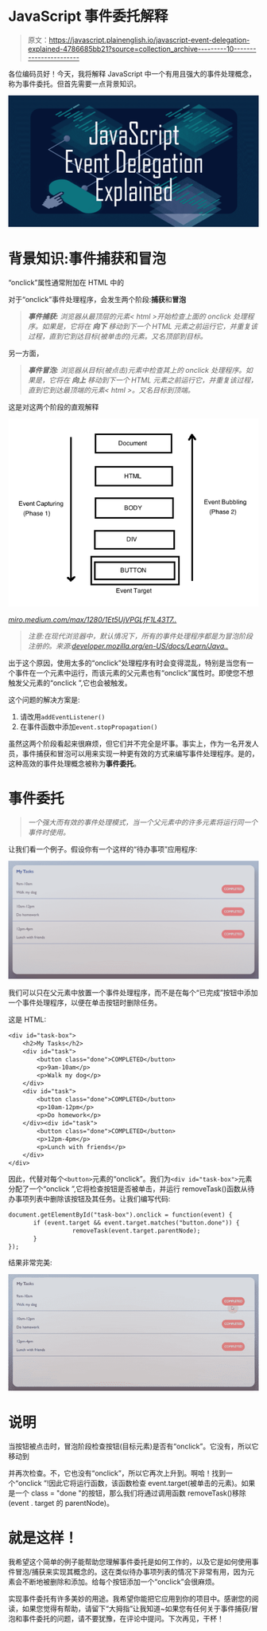 # JavaScript 事件委托解释

> 原文：<https://javascript.plainenglish.io/javascript-event-delegation-explained-4786685bb21?source=collection_archive---------10----------------------->

各位编码员好！今天，我将解释 JavaScript 中一个有用且强大的事件处理概念，称为事件委托。但首先需要一点背景知识。

![](img/57840bc41573950a7ab0694f803ce078.png)

# 背景知识:事件捕获和冒泡

“onclick”属性通常附加在 HTML 中的

对于“onclick”事件处理程序，会发生两个阶段:**捕获**和**冒泡**

> ***事件捕获:*** *浏览器从最顶层的元素< html >开始检查上面的 onclick 处理程序。如果是，它将在* ***向下*** *移动到下一个 HTML 元素之前运行它，并重复该过程，直到它到达目标(被单击的)元素。又名顶部到目标。*

另一方面，

> ***事件冒泡:*** *浏览器从目标(被点击)元素中检查其上的 onclick 处理程序。如果是，它将在* ***向上*** *移动到下一个 HTML 元素之前运行它，并重复该过程，直到它到达最顶端的元素< html >。又名目标到顶端。*

这是对这两个阶段的直观解释

![](img/24b5c7fcbad5cf834bb3e620bf4d2594.png)

[*miro.medium.com/max/1280/1Et5UjVPGLfF1L43T7..*](https://hashnode.com/util/redirect?url=https://miro.medium.com/max/1280/1Et5UjVPGLfF1L43T7ErrxQ.png)

> *注意:在现代浏览器中，默认情况下，所有的事件处理程序都是为冒泡阶段注册的。来源:*[*developer.mozilla.org/en-US/docs/Learn/Java..*](https://hashnode.com/util/redirect?url=https://developer.mozilla.org/en-US/docs/Learn/JavaScript/Building_blocks/Events)

出于这个原因，使用太多的“onclick”处理程序有时会变得混乱，特别是当您有一个事件在一个元素中运行，而该元素的父元素也有“onclick”属性时。即使您不想触发父元素的“onclick ”,它也会被触发。

这个问题的解决方案是:

1.  请改用`addEventListener()`
2.  在事件函数中添加`event.stopPropagation()`

虽然这两个阶段看起来很麻烦，但它们并不完全是坏事。事实上，作为一名开发人员，事件捕获和冒泡可以用来实现一种更有效的方式来编写事件处理程序。是的，这种高效的事件处理概念被称为**事件委托**。

# 事件委托

> *一个强大而有效的事件处理模式，当一个父元素中的许多元素将运行同一个事件时使用。*

让我们看一个例子。假设你有一个这样的“待办事项”应用程序:

![](img/8e1019435b6b62afacb0674268f31661.png)

我们可以只在父元素中放置一个事件处理程序，而不是在每个“已完成”按钮中添加一个事件处理程序，以便在单击按钮时删除任务。

这是 HTML:

```
<div id="task-box">
    <h2>My Tasks</h2>
    <div id="task">
        <button class="done">COMPLETED</button>
        <p>9am-10am</p>
        <p>Walk my dog</p>
    </div>
    <div id="task">
        <button class="done">COMPLETED</button>
        <p>10am-12pm</p>
        <p>Do homework</p>
    </div><div id="task">
        <button class="done">COMPLETED</button>
        <p>12pm-4pm</p>
        <p>Lunch with friends</p>
    </div>
</div>
```

因此，代替对每个`<button>`元素的“onclick”。我们为`<div id="task-box">`元素分配了一个“onclick ”,它将检查按钮是否被单击，并运行 removeTask()函数从待办事项列表中删除该按钮及其任务。让我们编写代码:

```
document.getElementById("task-box").onclick = function(event) { 
       if (event.target && event.target.matches("button.done")) {
                  removeTask(event.target.parentNode); 
       } 
});
```

结果非常完美:

![](img/87b738c3dc1b3003e784e69cc6622cd5.png)

# 说明

当按钮被点击时，冒泡阶段检查按钮(目标元素)是否有“onclick”。它没有，所以它移动到

并再次检查。不，它也没有“onclick”，所以它再次上升到。啊哈！找到一个“onclick ”!因此它将运行函数，该函数检查 event.target(被单击的元素)。如果是一个 class = "done "的按钮，那么我们将通过调用函数 removeTask()移除(event . target 的 parentNode)。

# 就是这样！

我希望这个简单的例子能帮助您理解事件委托是如何工作的，以及它是如何使用事件冒泡/捕获来实现其概念的。这在类似待办事项列表的情况下非常有用，因为元素会不断地被删除和添加。给每个按钮添加一个“onclick”会很麻烦。

实现事件委托有许多美妙的用途。我希望你能把它应用到你的项目中。感谢您的阅读，如果您觉得有帮助，请留下“大拇指”让我知道~如果您有任何关于事件捕获/冒泡和事件委托的问题，请不要犹豫，在评论中提问。下次再见，干杯！